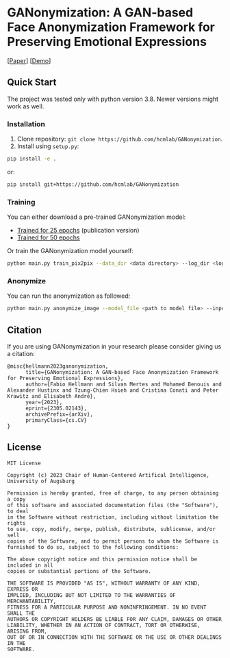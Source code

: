 # GANonymization: A GAN-based Face Anonymization Framework for Preserving Emotional Expressions

[[Paper](https://arxiv.org/abs/2305.02143)]
[[Demo]()]


## Quick Start
The project was tested only with python version 3.8. Newer versions might work as well.

### Installation
1. Clone repository: `git clone https://github.com/hcmlab/GANonymization`.
2. Install using `setup.py`:
```bash
pip install -e .
```
or:
```bash
pip install git+https://github.com/hcmlab/GANonymization
```

### Training
You can either download a pre-trained GANonymization model:
* [Trained for 25 epochs](https://mediastore.rz.uni-augsburg.de/get/NsLjQYey65/) (publication version)
* [Trained for 50 epochs](https://mediastore.rz.uni-augsburg.de/get/Sfle_etB1D/)

Or train the GANonymization model yourself:
```bash
python main.py train_pix2pix --data_dir <data directory> --log_dir <log directory> --models_dir <models directory> --output_dir <output directory> --dataset_name <name of the dataset>
```

### Anonymize
You can run the anonymization as followed:
```bash
python main.py anonymize_image --model_file <path to model file> --input_file <image file> --output_file <output file>
```


## Citation
If you are using GANonymization in your research please consider giving us a citation:

```
@misc{hellmann2023ganonymization,
      title={GANonymization: A GAN-based Face Anonymization Framework for Preserving Emotional Expressions}, 
      author={Fabio Hellmann and Silvan Mertes and Mohamed Benouis and Alexander Hustinx and Tzung-Chien Hsieh and Cristina Conati and Peter Krawitz and Elisabeth André},
      year={2023},
      eprint={2305.02143},
      archivePrefix={arXiv},
      primaryClass={cs.CV}
}
```


## License
```
MIT License

Copyright (c) 2023 Chair of Human-Centered Artifical Intelligence, University of Augsburg

Permission is hereby granted, free of charge, to any person obtaining a copy
of this software and associated documentation files (the "Software"), to deal
in the Software without restriction, including without limitation the rights
to use, copy, modify, merge, publish, distribute, sublicense, and/or sell
copies of the Software, and to permit persons to whom the Software is
furnished to do so, subject to the following conditions:

The above copyright notice and this permission notice shall be included in all
copies or substantial portions of the Software.

THE SOFTWARE IS PROVIDED "AS IS", WITHOUT WARRANTY OF ANY KIND, EXPRESS OR
IMPLIED, INCLUDING BUT NOT LIMITED TO THE WARRANTIES OF MERCHANTABILITY,
FITNESS FOR A PARTICULAR PURPOSE AND NONINFRINGEMENT. IN NO EVENT SHALL THE
AUTHORS OR COPYRIGHT HOLDERS BE LIABLE FOR ANY CLAIM, DAMAGES OR OTHER
LIABILITY, WHETHER IN AN ACTION OF CONTRACT, TORT OR OTHERWISE, ARISING FROM,
OUT OF OR IN CONNECTION WITH THE SOFTWARE OR THE USE OR OTHER DEALINGS IN THE
SOFTWARE.
```